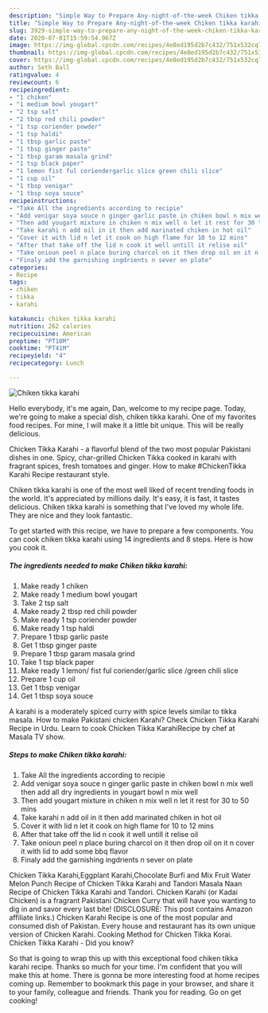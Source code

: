 ```yaml
---
description: "Simple Way to Prepare Any-night-of-the-week Chiken tikka karahi"
title: "Simple Way to Prepare Any-night-of-the-week Chiken tikka karahi"
slug: 3929-simple-way-to-prepare-any-night-of-the-week-chiken-tikka-karahi
date: 2020-07-01T15:59:54.967Z
image: https://img-global.cpcdn.com/recipes/4e8ed195d2b7c432/751x532cq70/chiken-tikka-karahi-recipe-main-photo.jpg
thumbnail: https://img-global.cpcdn.com/recipes/4e8ed195d2b7c432/751x532cq70/chiken-tikka-karahi-recipe-main-photo.jpg
cover: https://img-global.cpcdn.com/recipes/4e8ed195d2b7c432/751x532cq70/chiken-tikka-karahi-recipe-main-photo.jpg
author: Seth Ball
ratingvalue: 4
reviewcount: 6
recipeingredient:
- "1 chiken"
- "1 medium bowl yougart"
- "2 tsp salt"
- "2 tbsp red chili powder"
- "1 tsp coriender powder"
- "1 tsp haldi"
- "1 tbsp garlic paste"
- "1 tbsp ginger paste"
- "1 tbsp garam masala grind"
- "1 tsp black paper"
- "1 lemon fist ful coriendergarlic slice green chili slice"
- "1 cup oil"
- "1 tbsp venigar"
- "1 tbsp soya souce"
recipeinstructions:
- "Take All the ingredients according to recipie"
- "Add venigar soya souce n ginger garlic paste in chiken bowl n mix well then add all dry ingredients in yougart bowl n mix well"
- "Then add yougart mixture in chiken n mix well n let it rest for 30 to 50 mins"
- "Take karahi n add oil in it then add marinated chiken in hot oil"
- "Cover it with lid n let it cook on high flame for 10 to 12 mins"
- "After that take off the lid n cook it well untill it relise oil"
- "Take onioun peel n place buring charcol on it then drop oil on it n cover it with lid to add some bbq flavor"
- "Finaly add the garnishing ingdrients n sever on plate"
categories:
- Recipe
tags:
- chiken
- tikka
- karahi

katakunci: chiken tikka karahi 
nutrition: 262 calories
recipecuisine: American
preptime: "PT10M"
cooktime: "PT41M"
recipeyield: "4"
recipecategory: Lunch

---
```



![Chiken tikka karahi](https://img-global.cpcdn.com/recipes/4e8ed195d2b7c432/751x532cq70/chiken-tikka-karahi-recipe-main-photo.jpg)

Hello everybody, it's me again, Dan, welcome to my recipe page. Today, we're going to make a special dish, chiken tikka karahi. One of my favorites food recipes. For mine, I will make it a little bit unique. This will be really delicious.

Chicken Tikka Karahi - a flavorful blend of the two most popular Pakistani dishes in one. Spicy, char-grilled Chicken Tikka cooked in karahi with fragrant spices, fresh tomatoes and ginger. How to make #ChickenTikka Karahi Recipe restaurant style.

Chiken tikka karahi is one of the most well liked of recent trending foods in the world. It's appreciated by millions daily. It's easy, it is fast, it tastes delicious. Chiken tikka karahi is something that I've loved my whole life. They are nice and they look fantastic.


To get started with this recipe, we have to prepare a few components. You can cook chiken tikka karahi using 14 ingredients and 8 steps. Here is how you cook it.

<!--inarticleads1-->

##### The ingredients needed to make Chiken tikka karahi:

1. Make ready 1 chiken
1. Make ready 1 medium bowl yougart
1. Take 2 tsp salt
1. Make ready 2 tbsp red chili powder
1. Make ready 1 tsp coriender powder
1. Make ready 1 tsp haldi
1. Prepare 1 tbsp garlic paste
1. Get 1 tbsp ginger paste
1. Prepare 1 tbsp garam masala grind
1. Take 1 tsp black paper
1. Make ready 1 lemon/ fist ful coriender/garlic slice /green chili slice
1. Prepare 1 cup oil
1. Get 1 tbsp venigar
1. Get 1 tbsp soya souce


A karahi is a moderately spiced curry with spice levels similar to tikka masala. How to make Pakistani chicken Karahi? Check Chicken Tikka Karahi Recipe in Urdu. Learn to cook Chicken Tikka KarahiRecipe by chef at Masala TV show. 

<!--inarticleads2-->

##### Steps to make Chiken tikka karahi:

1. Take All the ingredients according to recipie
1. Add venigar soya souce n ginger garlic paste in chiken bowl n mix well then add all dry ingredients in yougart bowl n mix well
1. Then add yougart mixture in chiken n mix well n let it rest for 30 to 50 mins
1. Take karahi n add oil in it then add marinated chiken in hot oil
1. Cover it with lid n let it cook on high flame for 10 to 12 mins
1. After that take off the lid n cook it well untill it relise oil
1. Take onioun peel n place buring charcol on it then drop oil on it n cover it with lid to add some bbq flavor
1. Finaly add the garnishing ingdrients n sever on plate


Chicken Tikka Karahi,Eggplant Karahi,Chocolate Burfi and Mix Fruit Water Melon Punch Recipe of Chicken Tikka Karahi and Tandori Masala Naan Recipe of Chicken Tikka Karahi and Tandori. Chicken Karahi (or Kadai Chicken) is a fragrant Pakistani Chicken Curry that will have you wanting to dig in and savor every last bite! (DISCLOSURE: This post contains Amazon affiliate links.) Chicken Karahi Recipe is one of the most popular and consumed dish of Pakistan. Every house and restaurant has its own unique version of Chicken Karahi. Cooking Method for Chicken Tikka Korai. Chicken Tikka Karahi - Did you know? 

So that is going to wrap this up with this exceptional food chiken tikka karahi recipe. Thanks so much for your time. I'm confident that you will make this at home. There is gonna be more interesting food at home recipes coming up. Remember to bookmark this page in your browser, and share it to your family, colleague and friends. Thank you for reading. Go on get cooking!
